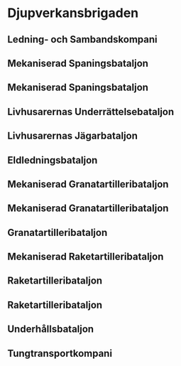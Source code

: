 # Djupverkansbrigaden

## Ledning- och Sambandskompani

## Mekaniserad Spaningsbataljon

## Mekaniserad Spaningsbataljon

## Livhusarernas Underrättelsebataljon

## Livhusarernas Jägarbataljon

## Eldledningsbataljon

## Mekaniserad Granatartilleribataljon

## Mekaniserad Granatartilleribataljon

## Granatartilleribataljon

## Mekaniserad Raketartilleribataljon

## Raketartilleribataljon

## Raketartilleribataljon

## Underhållsbataljon

## Tungtransportkompani